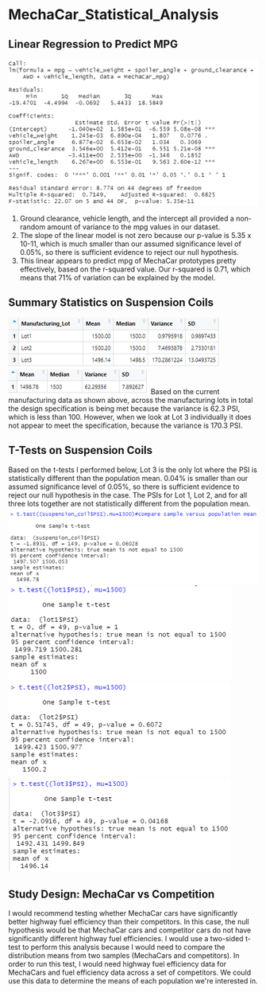 # MechaCar_Statistical_Analysis

## Linear Regression to Predict MPG
![Multiple regression](https://github.com/secicciari/MechaCar_Statistical_Analysis/blob/main/resources/multiple_regression.PNG)
1. Ground clearance, vehicle length, and the intercept all provided a non-random amount of variance to the mpg values in our dataset.
2. The slope of the linear model is not zero because our p-value is 5.35 x 10-11, which is much smaller than our assumed significance level of 0.05%, so there is sufficient evidence to reject our null hypothesis.
3. This linear appears to predict mpg of MechaCar prototypes pretty effectively, based on the r-squared value. Our r-squared is 0.71, which means that 71% of variation can be explained by the model.

## Summary Statistics on Suspension Coils
![Lot summary](https://github.com/secicciari/MechaCar_Statistical_Analysis/blob/main/resources/lot_summary.PNG)
![Total summary](https://github.com/secicciari/MechaCar_Statistical_Analysis/blob/main/resources/total_summary.PNG)
Based on the current manufacturing data as shown above, across the manufacturing lots in total the design specification is being met because the variance is 62.3 PSI, which is less than 100.
However, when we look at Lot 3 individually it does not appear to meet the specification, because the variance is 170.3 PSI.

## T-Tests on Suspension Coils
Based on the t-tests I performed below, Lot 3 is the only lot where the PSI is statistically different than the population mean. 0.04% is smaller than our assumed significance level of 0.05%, so there is sufficient evidence to reject our null hypothesis in the case.
The PSIs for Lot 1, Lot 2, and for all three lots together are not statistically different from the population mean.
![Total t-test](https://github.com/secicciari/MechaCar_Statistical_Analysis/blob/main/resources/total_ttest.PNG)
![Lot1 t-test](https://github.com/secicciari/MechaCar_Statistical_Analysis/blob/main/resources/lot1_ttest.PNG)
![Lot2 t-test](https://github.com/secicciari/MechaCar_Statistical_Analysis/blob/main/resources/lot2_ttest.PNG)
![Lot3 t-test](https://github.com/secicciari/MechaCar_Statistical_Analysis/blob/main/resources/lot3_ttest.PNG)

## Study Design: MechaCar vs Competition
I would recommend testing whether MechaCar cars have significantly better highway fuel efficiency than their competitors.
In this case, the null hypothesis would be that MechaCar cars and competitor cars do not have significantly different highway fuel efficiencies.
I would use a two-sided t-test to perform this analysis because I would need to compare the distribution means from two samples (MechaCars and competitors).
In order to run this test, I would need highway fuel efficiency data for MechaCars and fuel efficiency data across a set of competitors. We could use this data to determine the means of each population we're interested in.